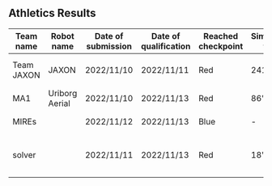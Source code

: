 ## Athletics Results

|  Team name       | Robot name     | Date of submission | Date of qualification | Reached checkpoint| Simulation time   | Realtime-factor| Comment                   | Materials |
| ----             | ----           | ----               | ----                  | ----              | ----              | ----           | ----                      | ----      |
|  Team JAXON      | JAXON          | 2022/11/10         | 2022/11/11            | Red               | 241"013           |           2.9  | original item added       | [log](https://drive.google.com/file/d/1lVtNZdYc88D19GgG3fhgV6UQwmw5oVnM/view?usp=sharing) |
|  MA1             | Uriborg Aerial | 2022/11/10         | 2022/11/13            | Red               | 86"642            |                |                           | [log](https://drive.google.com/file/d/18T4XcosvO4h_R-7PTV9SDJN2x_CCs1E_/view?usp=sharing) [slides](https://drive.google.com/file/d/1XOLZPa6zfnH8tDQeXPnHZvNhIPbTukdP/view?usp=sharing)|
|  MIREs           |                | 2022/11/12         | 2022/11/13            | Blue              | -                 |         2.5441 |                           | [log](https://drive.google.com/file/d/1rH2jFZs4NQ1uyZrjkNnpnQU9ArttPVXA/view?usp=sharing) [video](https://drive.google.com/file/d/1Tr1tnBGwUAnwxJWBoYl07Nr6tikaEqfR/view?usp=sharing) [slides](https://docs.google.com/presentation/d/1-uOlndGNSihbvXick2RjbAF6swmYyrbV/edit?usp=sharing&ouid=117864653496139825824&rtpof=true&sd=true)|
|  solver          |                | 2022/11/11         | 2022/11/13            | Red               | 18"822            |                | started from green area   | [log](https://drive.google.com/drive/folders/1JPTOMKgiNGlfMkhuYpAgqfICxNxsNkut?usp=sharing) [slides](https://docs.google.com/presentation/d/1k6fXFb39c9gT7BsLzR7ggIPgGMgA-3zk/edit?usp=sharing&ouid=117864653496139825824&rtpof=true&sd=true)|